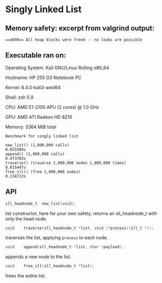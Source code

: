 # Singly Linked List
## Memory safety: excerpt from valgrind output:
```
==4699== All heap blocks were freed -- no leaks are possible
```

## Executable ran on:
Operating System: Kali GNU/Linux Rolling x86_64

Hostname: HP 255 G3 Notebook PC

Kernel: 6.4.0-kali3-amd64

Shell: zsh 5.9

CPU: AMD E1-2100 APU (2 cores) @ 1.0 GHz

GPU: AMD ATI Radeon HD 8210

Memory: 3364 MiB total

```
Benchmark for singly linked list

new_list() (1,000,000 calls)                                    0.033304s
append() (1,000,000 calls)                                      0.473783s
traverse() (traverse 1,000,000 nodes 1,000,000 times)           0.015447s
free_sll() (free 1,000,000 nodes)                               0.134713s  
```

## API
```c
sll_headnode_t	new_list(void);
```
list constructor, here for your own safety, returns an sll_headnode_t with only the head node.

```c
void	traverse(sll_headnode_t *list, void (*process)(sll_t *));
```
traverses the list, applying `process` to each node.

```c
void	append(sll_headnode_t *list, char *payload);
```
appends a new node to the list.

```c
void	free_sll(sll_headnode_t *list);
```
frees the entire list.
